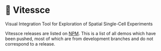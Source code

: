 # 🚄  Vitessce

Visual Integration Tool for Exploration of Spatial Single-Cell Experiments

Vitessce releases are listed on [NPM](https://www.npmjs.com/package/vitessce).
This is a list of all demos which have been pushed,
most of which are from development branches and do not correspond to a release.
